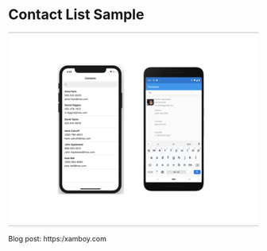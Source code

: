 # Contact List Sample


<p align="center">
<img  height:"1000" src="contact.png" title="iOS"/>
</p>


Blog post: https:/xamboy.com
